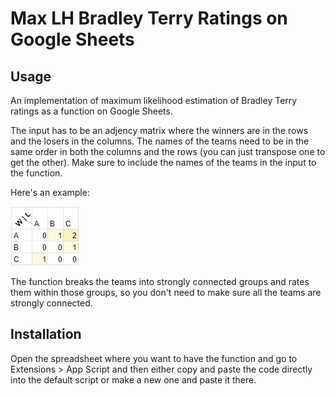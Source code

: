 # Max LH Bradley Terry Ratings on Google Sheets
## Usage
An implementation of maximum likelihood estimation of Bradley Terry ratings as a function on Google Sheets.

The input has to be an adjency matrix where the winners are in the rows and the losers in the columns. 
The names of the teams need to be in the same order in both the columns and the rows (you can just transpose one to get the other).
Make sure to include the names of the teams in the input to the function.

Here's an example:

![Example](/images/example2.png "An example of suitable input")

The function breaks the teams into strongly connected groups and rates them within those groups, so you don't need to make sure all the teams are strongly connected.


## Installation
Open the spreadsheet where you want to have the function and go to Extensions > App Script and then either copy and paste the code directly into the default script or make a new one and paste it there.

